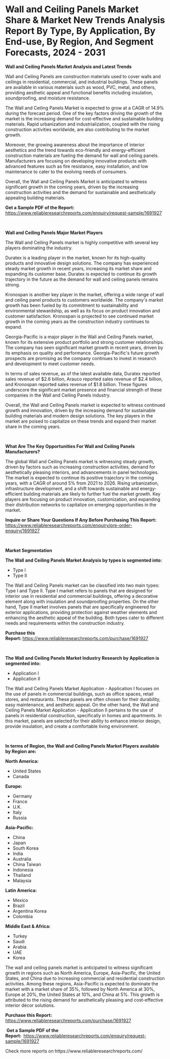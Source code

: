 <p><h1>Wall and Ceiling Panels Market Share & Market New Trends Analysis Report By Type, By Application, By End-use, By Region, And Segment Forecasts, 2024 - 2031</h1></p><p><strong>Wall and Ceiling Panels Market Analysis and Latest Trends</strong></p>
<p><p>Wall and Ceiling Panels are construction materials used to cover walls and ceilings in residential, commercial, and industrial buildings. These panels are available in various materials such as wood, PVC, metal, and others, providing aesthetic appeal and functional benefits including insulation, soundproofing, and moisture resistance.</p><p>The Wall and Ceiling Panels Market is expected to grow at a CAGR of 14.9% during the forecast period. One of the key factors driving the growth of the market is the increasing demand for cost-effective and sustainable building materials. Rapid urbanization and industrialization, coupled with the rising construction activities worldwide, are also contributing to the market growth.</p><p>Moreover, the growing awareness about the importance of interior aesthetics and the trend towards eco-friendly and energy-efficient construction materials are fueling the demand for wall and ceiling panels. Manufacturers are focusing on developing innovative products with advanced features such as fire resistance, easy installation, and low maintenance to cater to the evolving needs of consumers.</p><p>Overall, the Wall and Ceiling Panels Market is anticipated to witness significant growth in the coming years, driven by the increasing construction activities and the demand for sustainable and aesthetically appealing building materials.</p></p>
<p><strong>Get a Sample PDF of the Report:&nbsp;</strong> <a href="https://www.reliableresearchreports.com/enquiry/request-sample/1691927">https://www.reliableresearchreports.com/enquiry/request-sample/1691927</a></p>
<p>&nbsp;</p>
<p><strong>Wall and Ceiling Panels Major Market Players</strong></p>
<p><p>The Wall and Ceiling Panels market is highly competitive with several key players dominating the industry. </p><p>Duratex is a leading player in the market, known for its high-quality products and innovative design solutions. The company has experienced steady market growth in recent years, increasing its market share and expanding its customer base. Duratex is expected to continue its growth trajectory in the future as the demand for wall and ceiling panels remains strong.</p><p>Kronospan is another key player in the market, offering a wide range of wall and ceiling panel products to customers worldwide. The company's market growth has been fueled by its commitment to sustainability and environmental stewardship, as well as its focus on product innovation and customer satisfaction. Kronospan is projected to see continued market growth in the coming years as the construction industry continues to expand.</p><p>Georgia-Pacific is a major player in the Wall and Ceiling Panels market, known for its extensive product portfolio and strong customer relationships. The company has seen significant market growth in recent years, driven by its emphasis on quality and performance. Georgia-Pacific's future growth prospects are promising as the company continues to invest in research and development to meet customer needs.</p><p>In terms of sales revenue, as of the latest available data, Duratex reported sales revenue of $2.6 billion, Arauco reported sales revenue of $2.4 billion, and Kronospan reported sales revenue of $1.8 billion. These figures underscore the significant market presence and financial strength of these companies in the Wall and Ceiling Panels industry. </p><p>Overall, the Wall and Ceiling Panels market is expected to witness continued growth and innovation, driven by the increasing demand for sustainable building materials and modern design solutions. The key players in the market are poised to capitalize on these trends and expand their market share in the coming years.</p></p>
<p>&nbsp;</p>
<p><strong>What Are The Key Opportunities For Wall and Ceiling Panels Manufacturers?</strong></p>
<p><p>The global Wall and Ceiling Panels market is witnessing steady growth, driven by factors such as increasing construction activities, demand for aesthetically pleasing interiors, and advancements in panel technologies. The market is expected to continue its positive trajectory in the coming years, with a CAGR of around 5% from 2021 to 2026. Rising urbanization, infrastructure development, and a shift towards sustainable and energy-efficient building materials are likely to further fuel the market growth. Key players are focusing on product innovation, customization, and expanding their distribution networks to capitalize on emerging opportunities in the market.</p></p>
<p><strong>Inquire or Share Your Questions If Any Before Purchasing This Report:</strong> <a href="https://www.reliableresearchreports.com/enquiry/pre-order-enquiry/1691927">https://www.reliableresearchreports.com/enquiry/pre-order-enquiry/1691927</a></p>
<p>&nbsp;</p>
<p><strong>Market Segmentation</strong></p>
<p><strong>The Wall and Ceiling Panels Market Analysis by types is segmented into:</strong></p>
<p><ul><li>Type I</li><li>Type II</li></ul></p>
<p><p>The Wall and Ceiling Panels market can be classified into two main types: Type I and Type II. Type I market refers to panels that are designed for interior use in residential and commercial buildings, offering a decorative element along with insulation and soundproofing properties. On the other hand, Type II market involves panels that are specifically engineered for exterior applications, providing protection against weather elements and enhancing the aesthetic appeal of the building. Both types cater to different needs and requirements within the construction industry.</p></p>
<p><strong>Purchase this Report:&nbsp;</strong><a href="https://www.reliableresearchreports.com/purchase/1691927">https://www.reliableresearchreports.com/purchase/1691927</a></p>
<p>&nbsp;</p>
<p><strong>The Wall and Ceiling Panels Market Industry Research by Application is segmented into:</strong></p>
<p><ul><li>Application I</li><li>Application II</li></ul></p>
<p><p>The Wall and Ceiling Panels Market Application - Application I focuses on the use of panels in commercial buildings, such as office spaces, retail stores, and restaurants. These panels are often chosen for their durability, easy maintenance, and aesthetic appeal. On the other hand, the Wall and Ceiling Panels Market Application - Application II pertains to the use of panels in residential construction, specifically in homes and apartments. In this market, panels are selected for their ability to enhance interior design, provide insulation, and create a comfortable living environment.</p></p>
<p>&nbsp;</p>
<p><strong>In terms of Region, the Wall and Ceiling Panels Market Players available by Region are:</strong></p>
<p>
    <p> <strong> North America: </strong>
        <ul>
            <li>United States</li>
            <li>Canada</li>
        </ul>
        </p> 
    <p> <strong> Europe: </strong>
        <ul>
            <li>Germany</li>
            <li>France</li>
            <li>U.K.</li>
            <li>Italy</li>
            <li>Russia</li>
        </ul>
        </p> 
    <p> <strong> Asia-Pacific: </strong>
        <ul>
            <li>China</li>
            <li>Japan</li>
            <li>South Korea</li>
            <li>India</li>
            <li>Australia</li>
            <li>China Taiwan</li>
            <li>Indonesia</li>
            <li>Thailand</li>
            <li>Malaysia</li>
        </ul>
        </p> 
    <p> <strong> Latin America: </strong>
        <ul>
            <li>Mexico</li>
            <li>Brazil</li>
            <li>Argentina Korea</li>
            <li>Colombia</li>
        </ul>
        </p> 
    <p> <strong> Middle East & Africa: </strong>
        <ul>
            <li>Turkey</li>
            <li>Saudi</li>
            <li>Arabia</li>
            <li>UAE</li>
            <li>Korea</li>
        </ul>
    </p>
    </p>
<p><p>The wall and ceiling panels market is anticipated to witness significant growth in regions such as North America, Europe, Asia-Pacific, the United States, and China due to increasing commercial and residential construction activities. Among these regions, Asia-Pacific is expected to dominate the market with a market share of 35%, followed by North America at 30%, Europe at 20%, the United States at 10%, and China at 5%. This growth is attributed to the rising demand for aesthetically pleasing and cost-effective interior décor solutions.</p></p>
<p><strong>Purchase this Report: </strong><a href="https://www.reliableresearchreports.com/purchase/1691927">https://www.reliableresearchreports.com/purchase/1691927</a></p>
<p>&nbsp;<strong>Get a Sample PDF of the Report:&nbsp;&nbsp;</strong><a href="https://www.reliableresearchreports.com/enquiry/request-sample/1691927">https://www.reliableresearchreports.com/enquiry/request-sample/1691927</a></p>
<p><strong></strong></p>
<p>Check more reports on https://www.reliableresearchreports.com/</p>